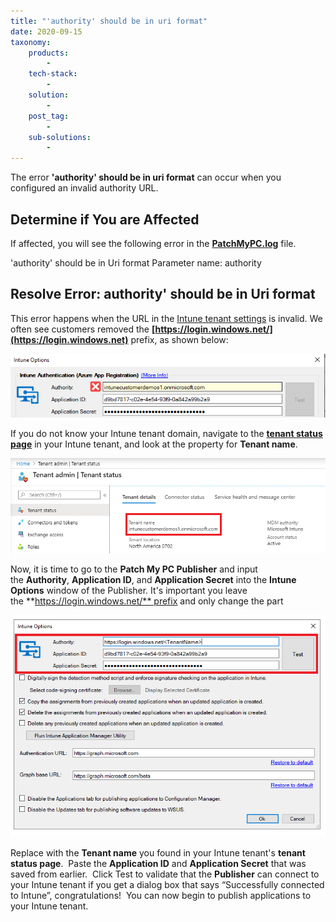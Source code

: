 ```yaml
---
title: "'authority' should be in uri format"
date: 2020-09-15
taxonomy:
    products:
        - 
    tech-stack:
        - 
    solution:
        - 
    post_tag:
        - 
    sub-solutions:
        - 
---
```


The error **'authority' should be in uri format** can occur when you configured an invalid authority URL.

## Determine if You are Affected

If affected, you will see the following error in the **[PatchMyPC.log](/collecting-log-files-for-patch-my-pc-support#publishing-service-app-logs-intune)** file.

'authority' should be in Uri format Parameter name: authority

## Resolve Error: authority' should be in Uri format

This error happens when the URL in the [Intune tenant settings](https://patchmypc.com/intune-authentication-using-azure-app-registration#topic4) is invalid. We often see customers removed the **[https://login.windows.net/](https://login.windows.net)** prefix, as shown below:

!['authority' should be in Uri format](/_images/authority-should-be-in-Uri-format.png "'authority' should be in Uri format")

If you do not know your Intune tenant domain, navigate to the **[tenant status page](https://devicemanagement.microsoft.com/#blade/Microsoft_Intune_DeviceSettings/TenantAdminMenu/tenantStatus)** in your Intune tenant, and look at the property for **Tenant name**.

![tenant status page in intune tenant](/_images/tenant-status.png "tenant status page in intune tenant")

Now, it is time to go to the **Patch My PC Publisher** and input the **Authority**, **Application ID**, and **Application Secret** into the **Intune Options** window of the Publisher. It's important you leave the **https://login.windows.net/** prefix and only change the part

![inputting authoridy, application id, and secret into intune options in publisher](/_images/input-authority-ID-secret.png "inputting authoridy, application id, and secret into intune options in publisher")

Replace with the **Tenant name** you found in your Intune tenant's **tenant status page**.  Paste the **Application ID** and **Application Secret** that was saved from earlier.  Click Test to validate that the **Publisher** can connect to your Intune tenant if you get a dialog box that says “Successfully connected to Intune”, congratulations!  You can now begin to publish applications to your Intune tenant.
